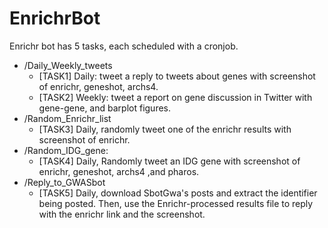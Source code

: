 # EnrichrBot

Enrichr bot has 5 tasks, each scheduled with a cronjob.

- /Daily_Weekly_tweets
    * [TASK1] Daily: tweet a reply to tweets about genes with screenshot of enrichr, geneshot, archs4.
    * [TASK2] Weekly: tweet a report on gene discussion in Twitter with gene-gene, and barplot figures.
- /Random_Enrichr_list 
    * [TASK3] Daily, randomly tweet one of the enrichr results with screenshot of enrichr.
- /Random_IDG_gene: 
    * [TASK4] Daily, Randomly tweet an IDG gene with screenshot of enrichr, geneshot, archs4 ,and pharos.
- /Reply_to_GWASbot
    * [TASK5] Daily, download SbotGwa's posts and extract the identifier being posted. Then, use the Enrichr-processed results file to reply with the enrichr link and the screenshot.
